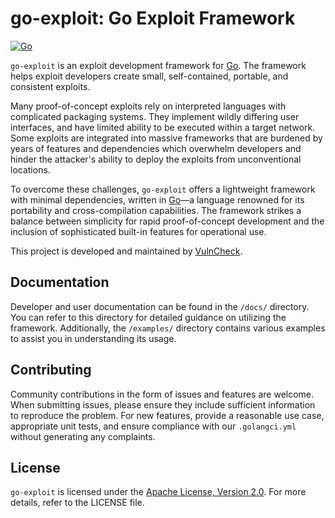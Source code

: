 # go-exploit: Go Exploit Framework

[![Go](https://github.com/vulncheck-oss/go-exploit/actions/workflows/go.yml/badge.svg?branch=main)](https://github.com/vulncheck-oss/go-exploit/actions/workflows/go.yml)

`go-exploit` is an exploit development framework for [Go](https://go.dev/). The framework helps exploit developers create small, self-contained, portable, and consistent exploits.

Many proof-of-concept exploits rely on interpreted languages with complicated packaging systems. They implement wildly differing user interfaces, and have limited ability to be executed within a target network. Some exploits are integrated into massive frameworks that are burdened by years of features and dependencies which overwhelm developers and hinder the attacker's ability to deploy the exploits from unconventional locations.

To overcome these challenges, `go-exploit` offers a lightweight framework with minimal dependencies, written in [Go](https://go.dev/)—a language renowned for its portability and cross-compilation capabilities. The framework strikes a balance between simplicity for rapid proof-of-concept development and the inclusion of sophisticated built-in features for operational use.

This project is developed and maintained by [VulnCheck](https://vulncheck.com/).

## Documentation

Developer and user documentation can be found in the `/docs/` directory. You can refer to this directory for detailed guidance on utilizing the framework. Additionally, the `/examples/` directory contains various examples to assist you in understanding its usage.

## Contributing

Community contributions in the form of issues and features are welcome. When submitting issues, please ensure they include sufficient information to reproduce the problem. For new features, provide a reasonable use case, appropriate unit tests, and ensure compliance with our `.golangci.yml` without generating any complaints.

## License

`go-exploit` is licensed under the [Apache License, Version 2.0](https://www.apache.org/licenses/LICENSE-2.0). For more details, refer to the LICENSE file.

